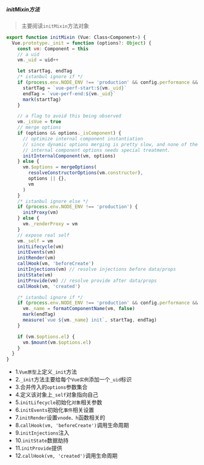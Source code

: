 ##### initMixin方法
>主要阅读`initMixin`方法对象

```javascript
export function initMixin (Vue: Class<Component>) {
  Vue.prototype._init = function (options?: Object) {
    const vm: Component = this
    // a uid
    vm._uid = uid++

    let startTag, endTag
    /* istanbul ignore if */
    if (process.env.NODE_ENV !== 'production' && config.performance && mark) {
      startTag = `vue-perf-start:${vm._uid}`
      endTag = `vue-perf-end:${vm._uid}`
      mark(startTag)
    }

    // a flag to avoid this being observed
    vm._isVue = true
    // merge options
    if (options && options._isComponent) {
      // optimize internal component instantiation
      // since dynamic options merging is pretty slow, and none of the
      // internal component options needs special treatment.
      initInternalComponent(vm, options)
    } else {
      vm.$options = mergeOptions(
        resolveConstructorOptions(vm.constructor),
        options || {},
        vm
      )
    }
    /* istanbul ignore else */
    if (process.env.NODE_ENV !== 'production') {
      initProxy(vm)
    } else {
      vm._renderProxy = vm
    }
    // expose real self
    vm._self = vm
    initLifecycle(vm)
    initEvents(vm)
    initRender(vm)
    callHook(vm, 'beforeCreate')
    initInjections(vm) // resolve injections before data/props
    initState(vm)
    initProvide(vm) // resolve provide after data/props
    callHook(vm, 'created')

    /* istanbul ignore if */
    if (process.env.NODE_ENV !== 'production' && config.performance && mark) {
      vm._name = formatComponentName(vm, false)
      mark(endTag)
      measure(`vue ${vm._name} init`, startTag, endTag)
    }

    if (vm.$options.el) {
      vm.$mount(vm.$options.el)
    }
  }
}
```

-   1.`Vue原型`上定义`_init`方法
-   2.`_init`方法主要给每个`Vue实例`添加一个`_uid`标识
-   3.合并传入的`options`参数集合
-   4.定义该对象上`_self`对象指向自己
-   5.`initLifecycle`初始化`对象`相关参数
-   6.`initEvents`初始化`事件`相关设置
-   7.`initRender`设置`vnode、h`函数相关的
-   8.`callHook(vm, 'beforeCreate')`调用生命周期
-   9.`initInjections`注入
-   10.`initState`数据劫持
-   11.`initProvide`提供
-   12.`callHook(vm, 'created')`调用生命周期